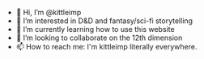 - 👋 Hi, I’m @kittleimp
- 👀 I’m interested in D&D and fantasy/sci-fi storytelling
- 🌱 I’m currently learning how to use this website
- 💞️ I’m looking to collaborate on the 12th dimension
- 📫 How to reach me: I'm kittleimp literally everywhere.

<!---
kittleimp/kittleimp is a ✨ special ✨ repository because its `README.md` (this file) appears on your GitHub profile.
You can click the Preview link to take a look at your changes.
--->
